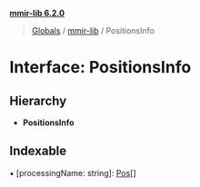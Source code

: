 **[mmir-lib 6.2.0](../README.md)**

> [Globals](../README.md) / [mmir-lib](../modules/mmir_lib.md) / PositionsInfo

# Interface: PositionsInfo

## Hierarchy

* **PositionsInfo**

## Indexable

▪ [processingName: string]: [Pos](mmir_lib.pos.md)[]
